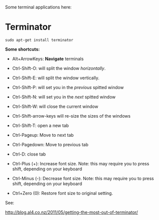 Some terminal applications here:

Terminator
==========

    sudo apt-get install terminator


__Some shortcuts:__

- Alt+ArrowKeys: __Navigate__ terminals

- Ctrl-Shift-O: will split the window _horizontally_.
- Ctrl-Shift-E: will split the window vertically.


- Ctrl-Shift-P: will set you in the _previous_ spitted window
- Ctrl-Shift-N: will set you in the _next_ spitted window
- Ctrl-Shift-W: will close the current window


- Ctrl-Shift-arrow-keys will re-size the sizes of the windows


- Ctrl-Shift-T: open a new tab
- Ctrl-Pageup: Move to next tab
- Ctrl-Pagedown: Move to previous tab
- Ctrl-D: close tab

- Ctrl-Plus (+): Increase  font  size. Note: this may require you to press shift, depending on your keyboard
- Ctrl-Minus (-): Decrease font size. Note: this may require you to  press  shift, depending   on your  keyboard
- Ctrl+Zero (0): Restore font size to original setting.

See: 

<http://blog.al4.co.nz/2011/05/getting-the-most-out-of-terminator/>
